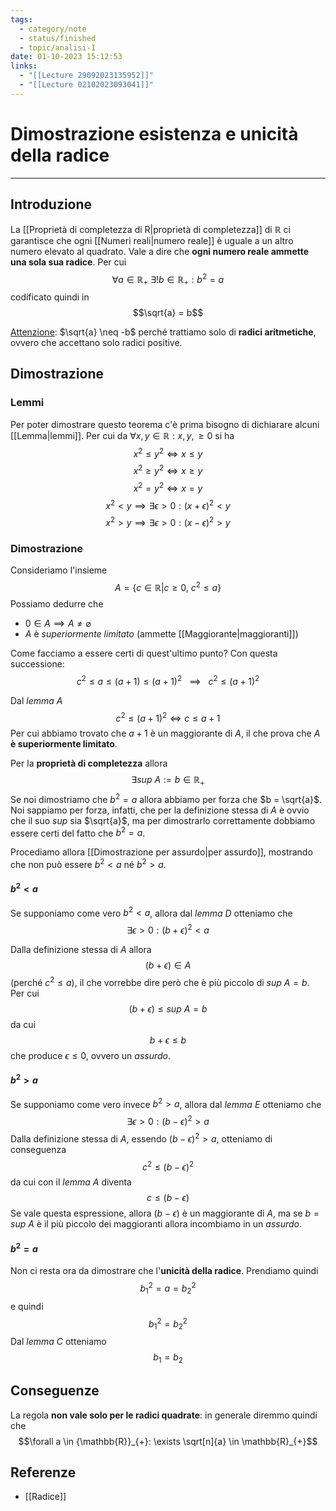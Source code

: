 ```yaml
---
tags:
  - category/note
  - status/finished
  - topic/analisi-I
date: 01-10-2023 15:12:53
links:
  - "[[Lecture 29092023135952]]"
  - "[[Lecture 02102023093041]]"
---
```

# Dimostrazione esistenza e unicità della radice
---
## Introduzione
La [[Proprietà di completezza di R|proprietà di completezza]] di $\mathbb{R}$ ci garantisce che ogni [[Numeri reali|numero reale]] è uguale a un altro numero elevato al quadrato. Vale a dire che **ogni numero reale ammette una sola sua radice**.
Per cui
$$\forall a \in \mathbb{R}_{+} \ \exists! b \in \mathbb{R}_{+}: b^{2} = a$$
codificato quindi in
$$\sqrt{a} = b$$

<u>Attenzione</u>: $\sqrt{a} \neq -b$ perché trattiamo solo di **radici aritmetiche**, ovvero che accettano solo radici positive.

## Dimostrazione
### Lemmi
Per poter dimostrare questo teorema c'è prima bisogno di dichiarare alcuni [[Lemma|lemmi]].
Per cui da $\forall x, y \in \mathbb{R}: x, y, \geq 0$ si ha
$$x^{2} \leq y^{2} \iff x \leq y$$
$$x^{2} \geq y^{2} \iff x \geq y$$
$$x^{2} = y^{2} \iff x = y$$
$$x^{2} < y \implies \exists \epsilon > 0: (x+\epsilon)^{2} < y$$
$$x^{2} > y \implies \exists \epsilon > 0: (x-\epsilon)^{2} > y$$

### Dimostrazione
Consideriamo l'insieme
$$A = \{c \in \mathbb{R} | c \geq 0, \ c^{2} \leq a\}$$
Possiamo dedurre che
- $0 \in A \implies A \neq \varnothing$
- $A$ è _superiormente limitato_ (ammette [[Maggiorante|maggioranti]])

Come facciamo a essere certi di quest'ultimo punto? Con questa successione:
$$c^{2} \leq a \leq (a+1) \leq (a+1)^{2} \ \ \ \implies \ \ \ c^{2} \leq (a+1)^{2} $$

Dal _lemma A_
$$c^{2} \leq (a+1)^{2} \iff c \leq a+1$$
Per cui abbiamo trovato che $a + 1$ è un maggiorante di $A$, il che prova che $A$ **è superiormente limitato**.

Per la **proprietà di completezza** allora
$$\exists sup \ A := b \in \mathbb{R}_{+}$$
Se noi dimostriamo che $b^{2} = a$ allora abbiamo per forza che $b = \sqrt{a}$. Noi sappiamo per forza, infatti, che per la definizione stessa di $A$ è ovvio che il suo $sup$ sia $\sqrt{a}$, ma per dimostrarlo correttamente dobbiamo essere certi del fatto che $b^{2} = a$.

Procediamo allora [[Dimostrazione per assurdo|per assurdo]], mostrando che non può essere $b^{2} < a$ né $b^{2} > a$.

#### $b^{2} < a$
Se supponiamo come vero $b^{2} < a$, allora dal _lemma D_ otteniamo che
$$\exists \epsilon > 0: (b+\epsilon)^{2} < a$$

Dalla definizione stessa di $A$ allora
$$(b + \epsilon) \in A$$
(perché $c^{2} \leq a$), il che vorrebbe dire però che è più piccolo di $sup \ A = b$. Per cui
$$(b + \epsilon) \leq sup \ A = b$$
da cui
$$b + \epsilon \leq b$$
che produce $\epsilon \leq 0$, ovvero un _assurdo_.

#### $b^{2} > a$
Se supponiamo come vero invece $b^{2} > a$, allora dal _lemma E_ otteniamo che
$$\exists \epsilon > 0 : (b - \epsilon)^{2} > a$$
Dalla definizione stessa di $A$, essendo $(b - \epsilon)^{2} > a$, otteniamo di conseguenza
$$c^{2} \leq (b - \epsilon)^{2}$$
da cui con il _lemma A_ diventa
$$c \leq (b - \epsilon)$$
Se vale questa espressione, allora $(b- \epsilon)$ è un maggiorante di $A$, ma se $b = sup \ A$ è il più piccolo dei maggioranti allora incombiamo in un _assurdo_.

#### $b^{2} = a$
Non ci resta ora da dimostrare che l'**unicità della radice**. Prendiamo quindi
$${b_{1}}^{2} = a = {b_{2}}^{2}$$
e quindi
$${b_{1}}^{2} = {b_{2}}^{2}$$
Dal _lemma C_ otteniamo
$$b_{1} = b_{2}$$

## Conseguenze
La regola **non vale solo per le radici quadrate**: in generale diremmo quindi che
$$\forall a \in {\mathbb{R}}_{+}: \exists \sqrt[n]{a} \in \mathbb{R}_{+}$$

## Referenze
- [[Radice]]